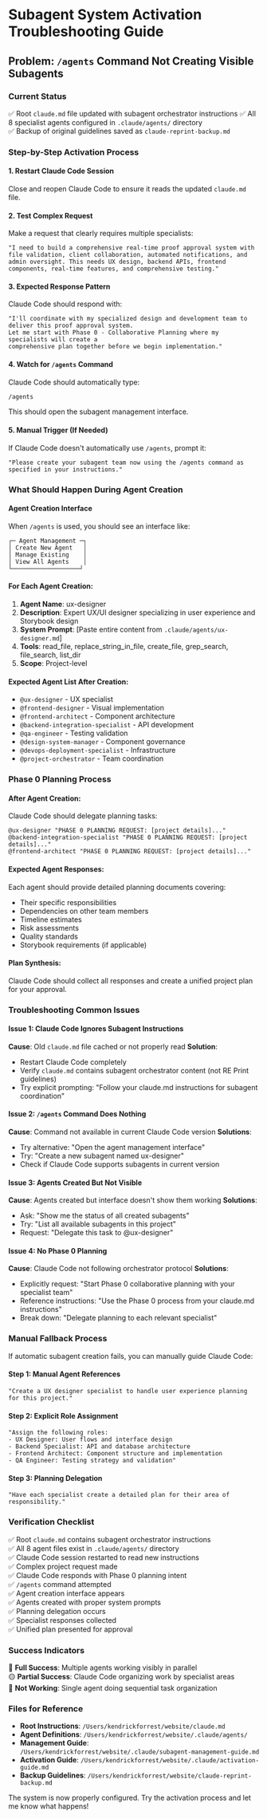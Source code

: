 # Subagent System Activation Troubleshooting Guide

## Problem: `/agents` Command Not Creating Visible Subagents

### Current Status
✅ Root `claude.md` file updated with subagent orchestrator instructions
✅ All 8 specialist agents configured in `.claude/agents/` directory  
✅ Backup of original guidelines saved as `claude-reprint-backup.md`

### Step-by-Step Activation Process

#### 1. **Restart Claude Code Session**
Close and reopen Claude Code to ensure it reads the updated `claude.md` file.

#### 2. **Test Complex Request**
Make a request that clearly requires multiple specialists:

```
"I need to build a comprehensive real-time proof approval system with file validation, client collaboration, automated notifications, and admin oversight. This needs UX design, backend APIs, frontend components, real-time features, and comprehensive testing."
```

#### 3. **Expected Response Pattern**
Claude Code should respond with:
```
"I'll coordinate with my specialized design and development team to deliver this proof approval system. 
Let me start with Phase 0 - Collaborative Planning where my specialists will create a 
comprehensive plan together before we begin implementation."
```

#### 4. **Watch for `/agents` Command**
Claude Code should automatically type:
```bash
/agents
```

This should open the subagent management interface.

#### 5. **Manual Trigger (If Needed)**
If Claude Code doesn't automatically use `/agents`, prompt it:
```
"Please create your subagent team now using the /agents command as specified in your instructions."
```

### What Should Happen During Agent Creation

#### Agent Creation Interface
When `/agents` is used, you should see an interface like:
```
┌─ Agent Management ─┐
│ Create New Agent   │
│ Manage Existing    │
│ View All Agents    │
└───────────────────┘
```

#### For Each Agent Creation:
1. **Agent Name**: ux-designer
2. **Description**: Expert UX/UI designer specializing in user experience and Storybook design
3. **System Prompt**: [Paste entire content from `.claude/agents/ux-designer.md`]
4. **Tools**: read_file, replace_string_in_file, create_file, grep_search, file_search, list_dir
5. **Scope**: Project-level

#### Expected Agent List After Creation:
- `@ux-designer` - UX specialist
- `@frontend-designer` - Visual implementation  
- `@frontend-architect` - Component architecture
- `@backend-integration-specialist` - API development
- `@qa-engineer` - Testing validation
- `@design-system-manager` - Component governance
- `@devops-deployment-specialist` - Infrastructure
- `@project-orchestrator` - Team coordination

### Phase 0 Planning Process

#### After Agent Creation:
Claude Code should delegate planning tasks:
```
@ux-designer "PHASE 0 PLANNING REQUEST: [project details]..."
@backend-integration-specialist "PHASE 0 PLANNING REQUEST: [project details]..."
@frontend-architect "PHASE 0 PLANNING REQUEST: [project details]..."
```

#### Expected Agent Responses:
Each agent should provide detailed planning documents covering:
- Their specific responsibilities
- Dependencies on other team members
- Timeline estimates
- Risk assessments
- Quality standards
- Storybook requirements (if applicable)

#### Plan Synthesis:
Claude Code should collect all responses and create a unified project plan for your approval.

### Troubleshooting Common Issues

#### Issue 1: Claude Code Ignores Subagent Instructions
**Cause**: Old `claude.md` file cached or not properly read
**Solution**: 
- Restart Claude Code completely
- Verify `claude.md` contains subagent orchestrator content (not RE Print guidelines)
- Try explicit prompting: "Follow your claude.md instructions for subagent coordination"

#### Issue 2: `/agents` Command Does Nothing
**Cause**: Command not available in current Claude Code version
**Solutions**:
- Try alternative: "Open the agent management interface"  
- Try: "Create a new subagent named ux-designer"
- Check if Claude Code supports subagents in current version

#### Issue 3: Agents Created But Not Visible
**Cause**: Agents created but interface doesn't show them working
**Solutions**:
- Ask: "Show me the status of all created subagents"
- Try: "List all available subagents in this project"
- Request: "Delegate this task to @ux-designer"

#### Issue 4: No Phase 0 Planning
**Cause**: Claude Code not following orchestrator protocol
**Solutions**:
- Explicitly request: "Start Phase 0 collaborative planning with your specialist team"
- Reference instructions: "Use the Phase 0 process from your claude.md instructions"
- Break down: "Delegate planning to each relevant specialist"

### Manual Fallback Process

If automatic subagent creation fails, you can manually guide Claude Code:

#### Step 1: Manual Agent References
```
"Create a UX designer specialist to handle user experience planning for this project."
```

#### Step 2: Explicit Role Assignment
```
"Assign the following roles:
- UX Designer: User flows and interface design  
- Backend Specialist: API and database architecture
- Frontend Architect: Component structure and implementation
- QA Engineer: Testing strategy and validation"
```

#### Step 3: Planning Delegation
```
"Have each specialist create a detailed plan for their area of responsibility."
```

### Verification Checklist

✅ Root `claude.md` contains subagent orchestrator instructions  
✅ All 8 agent files exist in `.claude/agents/` directory  
✅ Claude Code session restarted to read new instructions  
✅ Complex project request made  
✅ Claude Code responds with Phase 0 planning intent  
✅ `/agents` command attempted  
✅ Agent creation interface appears  
✅ Agents created with proper system prompts  
✅ Planning delegation occurs  
✅ Specialist responses collected  
✅ Unified plan presented for approval  

### Success Indicators

🎯 **Full Success**: Multiple agents working visibly in parallel  
🟡 **Partial Success**: Claude Code organizing work by specialist areas  
🔴 **Not Working**: Single agent doing sequential task organization  

### Files for Reference

- **Root Instructions**: `/Users/kendrickforrest/website/claude.md`
- **Agent Definitions**: `/Users/kendrickforrest/website/.claude/agents/`
- **Management Guide**: `/Users/kendrickforrest/website/.claude/subagent-management-guide.md`
- **Activation Guide**: `/Users/kendrickforrest/website/.claude/activation-guide.md`
- **Backup Guidelines**: `/Users/kendrickforrest/website/claude-reprint-backup.md`

The system is now properly configured. Try the activation process and let me know what happens!
